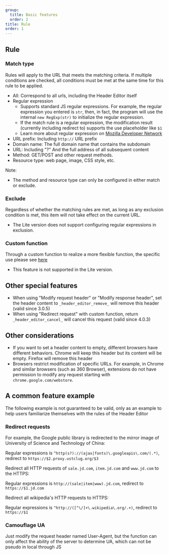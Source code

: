 ```yaml
---
group:
  title: Basic features
  order: 2
title: Rule
order: 1
---
```


## Rule

### Match type

Rules will apply to the URL that meets the matching criteria. If multiple conditions are checked, all conditions must be met at the same time for this rule to be applied.

* All: Correspond to all urls, including the Header Editor itself
* Regular expression
	* Supports standard JS regular expressions. For example, the regular expression you entered is `str`, then, in fact, the program will use the internal `new RegExp(str)` to initialize the regular expression.
	* If the match rule is a regular expression, the modification result (currently including redirect to) supports the use placeholder like `$1`
	* Learn more about regular expression on [Mozilla Developer Network](https://developer.mozilla.org/en-US/docs/Web/JavaScript/Reference/Global_Objects/RegExp)
* URL prefix: Including `http://` URL prefix
* Domain name: The full domain name that contains the subdomain
* URL: Including "?" And the full address of all subsequent content
* Method: GET/POST and other request methods.
* Resource type: web page, image, CSS style, etc.

Note:
* The method and resource type can only be configured in either match or exclude.

### Exclude

Regardless of whether the matching rules are met, as long as any exclusion condition is met, this item will not take effect on the current URL.
* The Lite version does not support configuring regular expressions in exclusion.

### Custom function

Through a custom function to realize a more flexible function, the specific use please see [here](./custom-function.en-US.md)
* This feature is not supported in the Lite version.

## Other special features

* When using "Modify request header" or "Modify response header", set the header content to `_header_editor_remove_` will remove this header (valid since 3.0.5)
* When using "Redirect request" with custom function, return `_header_editor_cancel_` will cancel this request  (valid since 4.0.3)

## Other considerations

* If you want to set a header content to empty, different browsers have different behaviors. Chrome will keep this header but its content will be empty. Firefox will remove this header
* Browsers restrict modification of specific URLs. For example, in Chrome and similar browsers (such as 360 Browser), extensions do not have permission to modify any request starting with `chrome.google.com/webstore`.

## A common feature example

The following example is not guaranteed to be valid, only as an example to help users familiarize themselves with the rules of the Header Editor

### Redirect requests

For example, the Google public library is redirected to the mirror image of University of Science and Technology of China:

Regular expressions is `^http(s?)://(ajax|fonts)\.googleapis\.com/(.*)`, redirect to `https://$2.proxy.ustclug.org/$3`

Redirect all HTTP requests of `sale.jd.com`, `item.jd.com` and `www.jd.com` to the HTTPS:

Regular expressions is `http://(sale|item|www).jd.com`, redirect to `https://$1.jd.com`

Redirect all wikipedia's HTTP requests to HTTPS:

Regular expressions is `^http://([^\/]+\.wikipedia\.org/.+)`, redirect to `https://$1`

### Camouflage UA

Just modify the request header named User-Agent, but the function can only affect the ability of the server to determine UA, which can not be pseudo in local through JS
